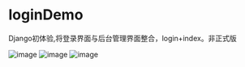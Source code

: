 # loginDemo
Django初体验,将登录界面与后台管理界面整合，login+index。非正式版

![image](http://github.com/lichengguang/loginDemo/raw/master/images-folder/login.png)
![image](http://github.com/lichengguang/loginDemo/raw/master/images-folder/index.png)
![image](https://lichengguang/loginDemo/master/images-folder/index.png?raw=true)
